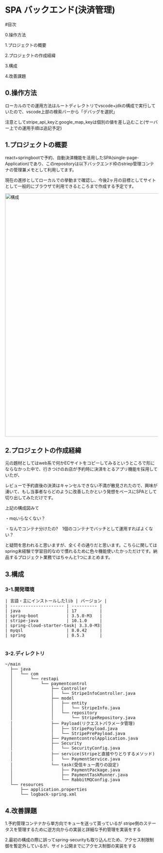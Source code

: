 <h1>SPA バックエンド(決済管理)</h1>

#目次

<p>0.操作方法</p>
<p>1.プロジェクトの概要</p>
<p>2.プロジェクトの作成経緯</p>
<p>3.構成</p>
<p>4.改善課題</p>

<h2>0.操作方法</h2>
<p>ローカルのでの運用方法はルートディレクトリでvscode+jdkの構成で実行していたので、vscode上部の検索バーから「デバッグを選択」</p>
<p>注意としてstripe_api_keyとgoogle_map_keyは個別の値を差し込むこと(サーバー上での運用手順は追記予定)</p>

<h2>1.プロジェクトの概要</h2>
<p>react+springbootで予約、自動決済機能を活用したSPA(single-page-Application)であり、このrepositoryは以下バックエンド枠のstriep管理コンテナの管理兼メモとして利用してます。</p>
<p>現在の進捗としてローカルでの挙動まで確認し、今後2ヶ月の目標としてサイトとして一般的にブラウザで利用できるところまで作成する予定です。</p>

<img width="800" alt="構成" src="https://github.com/user-attachments/assets/312c6f5f-8c8e-4421-9868-f2447734a15f" />

<h2>2.プロジェクトの作成経緯</h2>
<p>元の題材としてはweb系で何かECサイトをコピーしてみるというところで形にならなかった中で、行きつけのお店が予約時に決済をとるアプリ機能を採用していたが、</p>
<p>レビューで予約直後の決済はキャンセルできない不満が散見されたので、興味が湧いて、もし当事者ならどのように改善したかという発想をベースにSPAとして切り出してみただけです。</p>
<p>上記の構成図みて</p>
<p>・mqいらなくない？</p>
<p>・なんでコンテナ分けたの?　1個のコンテナでバッチとして運用すればよくない？</p>
<p>と疑問を思われると思いますが、全くその通りだと思います。こちらに関してはspring未経験で学習目的なので慣れるために色々機能使いたかっただけです。納品するプロジェクト業務ではちゃんと1つにまとめます。</p>

<h2>3.構成</h2>
<h3>3-1.開発環境</h3>
<pre>
| 言語・主にインストールしたlib | バージョン |
| --------------------- | ---------- |
| java                  | 17         |
| spring-boot           | 3.5.0-M3   |
| stripe-java           | 10.1.0     |
| spring-cloud-starter-task| 3.3.0-M3|
| myqsl                 | 8.0.42     |
| spring                | 8.5.3      |

</pre>

<h3>3-2.ディレクトリ</h3>
<pre>
~/main
  ├── java
  │   └── com
  │       └── restapi
  │           └── paymentcontrol
  │               ├── Controller
  │               │   └── StripeInfoController.java
  │               ├── model
  │               │   ├── entity
  │               │   │   └── StripeInfo.java
  │               │   └── repository
  │               │       └── StripeRepository.java
  │               ├── Payload(リクエストパラメータ管理)
  │               │   ├── StripePayload.java
  │               │   └── StripePrePayload.java
  │               ├── PaymentcontrolApplication.java
  │               ├── Security
  │               │   └── SecurityConfig.java
  │               ├── service(Stripeと直接やりとりするメソッド)
  │               │   └── PaymentService.java
  │               └── task(受信キュー周りの設定)
  │                   ├── PaymentPackage.java
  │                   ├── PaymentTaskRunner.java
  │                   └── RabbitMQConfig.java
  └── resources
      ├── application.properties
      └── logback-spring.xml
</pre>

<h2>4.改善課題</h2>
<p>1.予約管理コンテナから単方向でキューを送って貰っているが stripe側のステータスを管理するために逆方向からの実装と詳細な予約管理を実装をする</p>
<p>2.最初の構成の際に誤ってspring-securityも取り込んだため、アクセス制限制御を暫定外しているが、サイト公開までにアクセス制御の実装をする</p>
